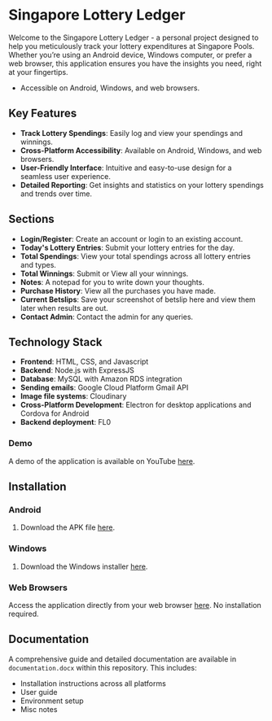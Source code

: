 # Singapore Lottery Ledger

Welcome to the Singapore Lottery Ledger - a personal project designed to help you meticulously track your lottery expenditures at Singapore Pools. Whether you’re using an Android device, Windows computer, or prefer a web browser, this application ensures you have the insights you need, right at your fingertips.
- Accessible on Android, Windows, and web browsers.

## Key Features
- **Track Lottery Spendings**: Easily log and view your spendings and winnings.
- **Cross-Platform Accessibility**: Available on Android, Windows, and web browsers.
- **User-Friendly Interface**: Intuitive and easy-to-use design for a seamless user experience.
- **Detailed Reporting**: Get insights and statistics on your lottery spendings and trends over time.

## Sections
- **Login/Register**: Create an account or login to an existing account.
- **Today's Lottery Entries**: Submit your lottery entries for the day.
- **Total Spendings**: View your total spendings across all lottery entries and types.
- **Total Winnings**: Submit or View all your winnings.
- **Notes**: A notepad for you to write down your thoughts.
- **Purchase History**: View all the purchases you have made.
- **Current Betslips**: Save your screenshot of betslip here and view them later when results are out.
- **Contact Admin**: Contact the admin for any queries.

## Technology Stack
- **Frontend**: HTML, CSS, and Javascript
- **Backend**: Node.js with ExpressJS
- **Database**: MySQL with Amazon RDS integration
- **Sending emails**: Google Cloud Platform Gmail API
- **Image file systems**: Cloudinary
- **Cross-Platform Development**: Electron for desktop applications and Cordova for Android
- **Backend deployment**: FL0

### Demo
A demo of the application is available on YouTube <a href="https://youtu.be/88G-0jvbONA" target="_blank">here</a>.

## Installation

### Android
1. Download the APK file <a href="https://github.com/testtesttesttest45/singapore_lottery_ledger/releases/download/v1/singapore_lottery_ledger.apk" download>here</a>.

### Windows
1. Download the Windows installer <a href="https://github.com/testtesttesttest45/singapore_lottery_ledger/releases/download/v1/singapore_lottery_ledger.exe" download>here</a>.

### Web Browsers
Access the application directly from your web browser <a href="https://singapore-lottery-ledger-dev-qhcc.2.sg-1.fl0.io" target="_blank">here</a>. No installation required.

## Documentation
A comprehensive guide and detailed documentation are available in `documentation.docx` within this repository. This includes:
- Installation instructions across all platforms
- User guide
- Environment setup
- Misc notes